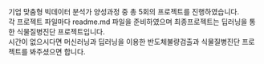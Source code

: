 기업 맞춤형 빅데이터 분석가 양성과정 중 총 5회의 프로젝트를 진행하였습니다.  
각 프로젝트 파일마다 readme.md 파일을 준비하였으며 최종프로젝트는 딥러닝을 통한 식물질병진단 프로젝트입니다.  
시간이 없으시다면 머신러닝과 딥러닝을 이용한 반도체불량검출과 식물질병진단 프로젝트를 봐주셨으면 합니다.
